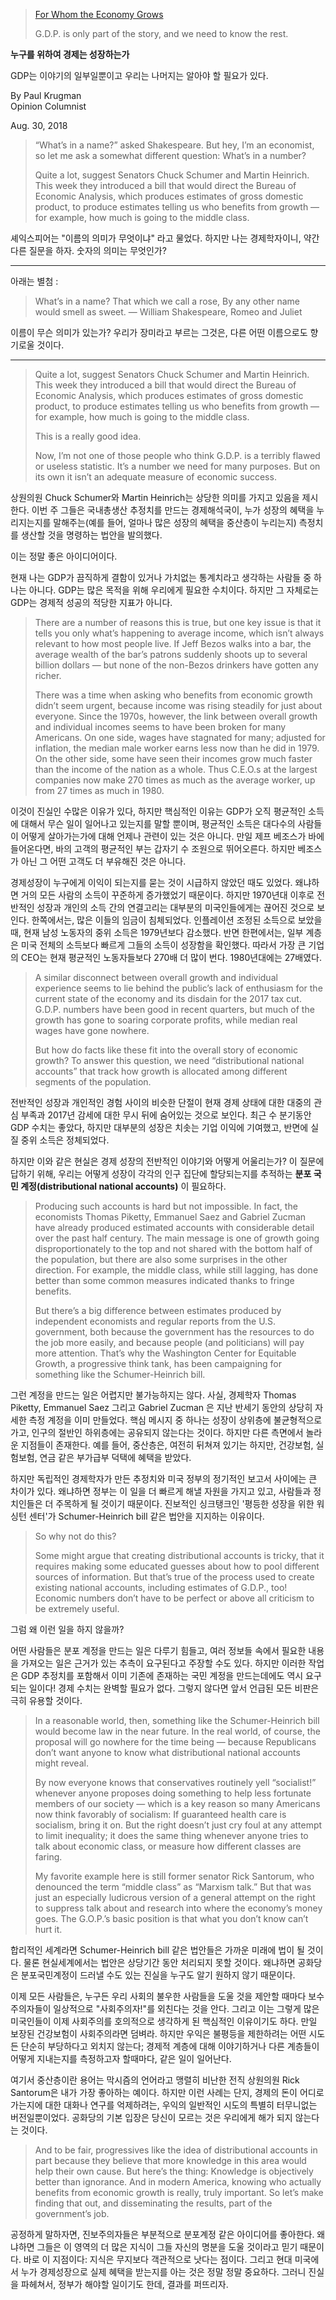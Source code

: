 



> [For Whom the Economy Grows](https://www.nytimes.com/2018/08/30/opinion/economy-gdp-income-inequality.html)   
>
> G.D.P. is only part of the story, and we need to know the rest. 

  



**누구를 위하여 경제는 성장하는가**   

GDP는 이야기의 일부일뿐이고 우리는 나머지는 알아야 할 필요가 있다.  





By Paul Krugman   
Opinion Columnist   

Aug. 30, 2018   





> “What’s in a name?” asked Shakespeare. But hey, I’m an economist, so let me ask a somewhat different question: What’s in a number?
>
> Quite a lot, suggest Senators Chuck Schumer and Martin Heinrich. This week they introduced a bill that would direct the Bureau of Economic Analysis, which produces estimates of gross domestic product, to produce estimates telling us who benefits from growth — for example, how much is going to the middle class.

  

  

셰익스피어는 "이름의 의미가 무엇이냐" 라고 물었다. 하지만 나는 경제학자이니, 약간 다른 질문을 하자. 숫자의 의미는 무엇인가?  

  

  

-----

아래는 별첨 :  

> What’s in a name? That which we call a rose,
> By any other name would smell as sweet. ― William Shakespeare, Romeo and Juliet

이름이 무슨 의미가 있는가? 우리가 장미라고 부르는 그것은, 다른 어떤 이름으로도 향기로울 것이다.  

-----



  

  

> Quite a lot, suggest Senators Chuck Schumer and Martin Heinrich. This week they introduced a bill that would direct the Bureau of Economic Analysis, which produces estimates of gross domestic product, to produce estimates telling us who benefits from growth — for example, how much is going to the middle class.   
>
> This is a really good idea.   
>
> Now, I’m not one of those people who think G.D.P. is a terribly flawed or useless statistic. It’s a number we need for many purposes. But on its own it isn’t an adequate measure of economic success.   

   

   

상원의원 Chuck Schumer와 Martin Heinrich는 상당한 의미를 가지고 있음을 제시한다. 이번 주 그들은 국내총생산 추정치를 만드는 경제해석국이, 누가  성장의 혜택을 누리지는지를 말해주는(예를 들어, 얼마나 많은 성장의 혜택을 중산층이 누리는지) 측정치를 생산할 것을 명령하는 법안을 발의했다.    



이는 정말 좋은 아이디어이다.  

  

현재 나는 GDP가 끔직하게 결함이 있거나 가치없는 통계치라고 생각하는 사람들 중 하나는 아니다. GDP는 많은 목적을 위해 우리에게 필요한 수치이다. 하지만 그 자체로는 GDP는 경제적 성공의 적당한 지표가 아니다.  

  

> There are a number of reasons this is true, but one key issue is that it tells you only what’s happening to average income, which isn’t always relevant to how most people live. If Jeff Bezos walks into a bar, the average wealth of the bar’s patrons suddenly shoots up to several billion dollars — but none of the non-Bezos drinkers have gotten any richer.     
>
> There was a time when asking who benefits from economic growth didn’t seem urgent, because income was rising steadily for just about everyone. Since the 1970s, however, the link between overall growth and individual incomes seems to have been broken for many Americans. On one side, wages have stagnated for many; adjusted for inflation, the median male worker earns less now than he did in 1979. On the other side, some have seen their incomes grow much faster than the income of the nation as a whole. Thus C.E.O.s at the largest companies now make 270 times as much as the average worker, up from 27 times as much in 1980.     

  

이것이 진실인 수많은 이유가 있다, 하지만 핵심적인 이유는 GDP가 오직 평균적인 소득에 대해서 무슨 일이 일어나고 있는지를 말할 뿐이며, 평균적인 소득은 대다수의 사람들이 어떻게 살아가는가에 대해 언제나 관련이 있는 것은 아니다. 만일 제프 베조스가 바에 들어온다면, 바의 고객의 평균적인 부는 갑자기 수 조원으로 뛰어오른다. 하지만 베조스가 아닌 그 어떤 고객도 더 부유해진 것은 아니다.  

  

경제성장이 누구에게 이익이 되는지를 묻는 것이 시급하지 않았던 때도 있었다. 왜냐하면 거의 모든 사람의 소득이 꾸준하게 증가했었기 때문이다. 하지만 1970년대 이후로 전반적인 성장과 개인의 소득 간의 연결고리는 대부분의 미국인들에게는 끊어진 것으로 보인다. 한쪽에서는, 많은 이들의 임금이 침체되었다. 인플레이션 조정된 소득으로 보았을 때, 현재 남성 노동자의 중위 소득은 1979년보다 감소했다. 반면 한편에서는, 일부 계층은 미국 전체의 소득보다 빠르게 그들의 소득이 성장함을 확인했다. 따라서 가장 큰 기업의 CEO는 현재 평균적인 노동자들보다 270배 더 많이 번다. 1980년대에는 27배였다.   

  

> A similar disconnect between overall growth and individual experience seems to lie behind the public’s lack of enthusiasm for the current state of the economy and its disdain for the 2017 tax cut. G.D.P. numbers have been good in recent quarters, but much of the growth has gone to soaring corporate profits, while median real wages have gone nowhere.  
>
> But how do facts like these fit into the overall story of economic growth? To answer this question, we need “distributional national accounts” that track how growth is allocated among different segments of the population.  



전반적인 성장과 개인적인 경험 사이의 비슷한 단절이 현재 경제 상태에 대한 대중의 관심 부족과 2017년 감세에 대한 무시 뒤에 숨어있는 것으로 보인다. 최근 수 분기동안 GDP 수치는 좋았다, 하지만 대부분의 성장은 치솟는 기업 이익에 기여했고, 반면에 실질 중위 소득은 정체되었다.  

하지만 이와 같은 현실은 경제 성장의 전반적인 이야기와 어떻게 어울리는가? 이 질문에 답하기 위해, 우리는 어떻게 성장이 각각의 인구 집단에 할당되는지를 추적하는 **분포 국민 계정(distributional national accounts)** 이 필요하다.   

  

> Producing such accounts is hard but not impossible. In fact, the economists Thomas Piketty, Emmanuel Saez and Gabriel Zucman have already produced estimated accounts with considerable detail over the past half century. The main message is one of growth going disproportionately to the top and not shared with the bottom half of the population, but there are also some surprises in the other direction. For example, the middle class, while still lagging, has done better than some common measures indicated thanks to fringe benefits.   
>
> But there’s a big difference between estimates produced by independent economists and regular reports from the U.S. government, both because the government has the resources to do the job more easily, and because people (and politicians) will pay more attention. That’s why the Washington Center for Equitable Growth, a progressive think tank, has been campaigning for something like the Schumer-Heinrich bill.   

  

그런 계정을 만드는 일은 어렵지만 불가능하지는 않다. 사실, 경제학자 Thomas Piketty, Emmanuel Saez 그리고 Gabriel Zucman 은 지난 반세기 동안의 상당히 자세한 측정 계정을 이미 만들었다. 핵심 메시지 중 하나는 성장이 상위층에 불균형적으로 가고, 인구의 절반인 하위층에는 공유되지 않는다는 것이다. 하지만 다른 측면에서 놀라운 지점들이 존재한다. 예를 들어, 중산층은, 여전히 뒤쳐져 있기는 하지만, 건강보험, 실험보험, 연금 같은 부가급부 덕택에 혜택을 받았다.   

하지만 독립적인 경제학자가 만든 추정치와 미국 정부의 정기적인 보고서 사이에는 큰 차이가 있다. 왜냐하면 정부는 이 일을 더 빠르게 해낼 자원을 가지고 있고, 사람들과 정치인들은 더 주목하게 될 것이기 때문이다. 진보적인 싱크탱크인 '평등한 성장을 위한 워싱턴 센터'가 Schumer-Heinrich bill 같은 법안을 지지하는 이유이다.  

  

> So why not do this?  
>
> Some might argue that creating distributional accounts is tricky, that it requires making some educated guesses about how to pool different sources of information. But that’s true of the process used to create existing national accounts, including estimates of G.D.P., too! Economic numbers don’t have to be perfect or above all criticism to be extremely useful.  



그럼 왜 이런 일을 하지 않을까?  

어떤 사람들은 분포 계정을 만드는 일은 다루기 힘들고, 여러 정보들 속에서 필요한 내용을 가져오는 일은 근거가 있는 추측이 요구된다고 주장할 수도 있다. 하지만 이러한 작업은 GDP 추정치를 포함해서 이미 기존에 존재하는 국민 계정을 만드는데에도 역시 요구되는 일이다! 경제 수치는 완벽할 필요가 없다. 그렇지 않다면 앞서 언급된 모든 비판은 극히 유용할 것이다.    

  

> In a reasonable world, then, something like the Schumer-Heinrich bill would become law in the near future. In the real world, of course, the proposal will go nowhere for the time being — because Republicans don’t want anyone to know what distributional national accounts might reveal.  
>
> By now everyone knows that conservatives routinely yell “socialist!” whenever anyone proposes doing something to help less fortunate members of our society — which is a key reason so many Americans now think favorably of socialism: If guaranteed health care is socialism, bring it on. But the right doesn’t just cry foul at any attempt to limit inequality; it does the same thing whenever anyone tries to talk about economic class, or measure how different classes are faring.  
>
> My favorite example here is still former senator Rick Santorum, who denounced the term “middle class” as “Marxism talk.” But that was just an especially ludicrous version of a general attempt on the right to suppress talk about and research into where the economy’s money goes. The G.O.P.’s basic position is that what you don’t know can’t hurt it.  



합리적인 세계라면 Schumer-Heinrich bill  같은 법안들은 가까운 미래에 법이 될 것이다. 물론 현실세계에서는 법안은 상당기간 동안 처리되지 못할 것이다. 왜냐하면 공화당은 분포국민계정이 드러낼 수도 있는 진실을 누구도 알기 원하지 않기 때문이다.   

이제 모든 사람들은, 누구든 우리 사회의 불우한 사람들을 도울 것을 제안할 때마다 보수주의자들이 일상적으로 "사회주의자!"를 외친다는 것을 안다. 그리고 이는 그렇게 많은 미국인들이 이제 사회주의를 호의적으로 생각하게 된 핵심적인 이유이기도 하다. 만일 보장된 건강보험이 사회주의라면 덤벼라. 하지만 우익은 불평등을 제한하려는 어떤 시도든 단순히 부당하다고 외치지 않는다; 경제적 계층에 대해 이야기하거나 다른 계층들이 어떻게 지내는지를 측정하고자 할때마다, 같은 일이 일어난다.   

여기서 중산층이란 용어는 막시즘의 언어라고 맹렬히 비난한 전직 상원의원 Rick Santorum은 내가 가장 좋아하는 예이다. 하지만 이런 사례는 단지, 경제의 돈이 어디로 가는지에 대한 대화나 연구를 억제하려는, 우익의 일반적인 시도의 특별히 터무니없는 버전일뿐이었다. 공화당의 기본 입장은 당신이 모르는 것은 우리에게 해가 되지 않는다는 것이다.   

  

> And to be fair, progressives like the idea of distributional accounts in part because they believe that more knowledge in this area would help their own cause. But here’s the thing: Knowledge is objectively better than ignorance. And in modern America, knowing who actually benefits from economic growth is really, truly important. So let’s make finding that out, and disseminating the results, part of the government’s job.

  

공정하게 말하자면, 진보주의자들은 부분적으로 분포계정 같은 아이디어를 좋아한다. 왜냐하면 그들은 이 영역의 더 많은 지식이 그들 자신의 명분을 도울 것이라고 믿기 때문이다. 바로 이 지점이다: 지식은 무지보다 객관적으로 낫다는 점이다. 그리고 현대 미국에서 누가 경제성장으로 실제 혜택을 받는지를 아는 것은 정말 정말 중요하다. 그러니 진실을 파헤쳐서, 정부가 해야할 일이기도 한데, 결과를 퍼뜨리자.   





